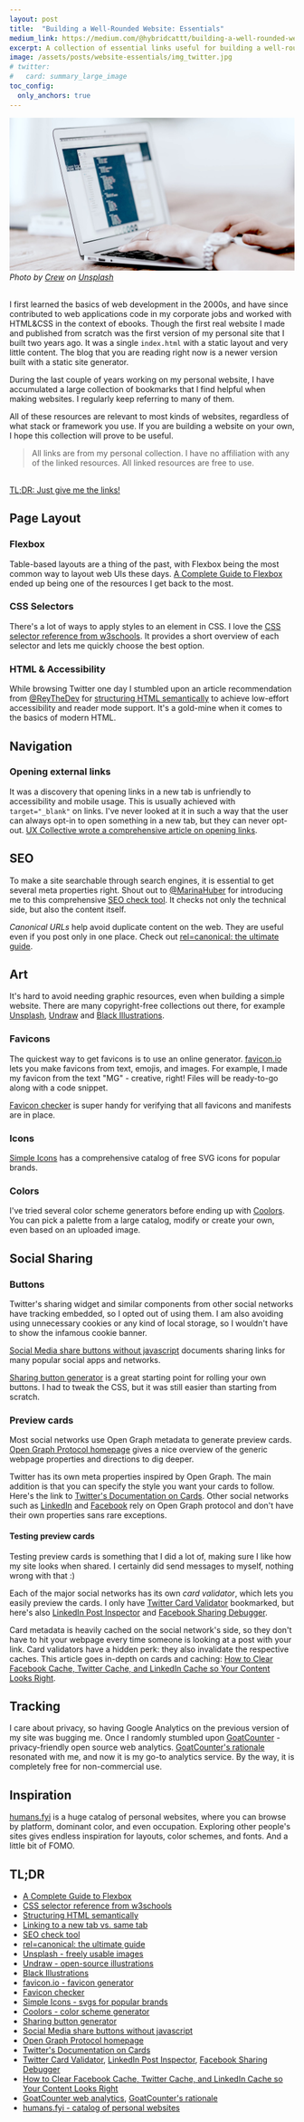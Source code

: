 ```yaml
---
layout: post
title:  "Building a Well-Rounded Website: Essentials"
medium_link: https://medium.com/@hybridcattt/building-a-well-rounded-website-essentials-822a27a46cad?source=friends_link&sk=e11724a15e3bfa5a61a728397d1dbe0d
excerpt: A collection of essential links useful for building a well-rounded website, regardless of the stack. While building my personal website, I've gathered 20+ resources that I regularly get back to, and I'm hoping this list will help others who are following a similar path. 
image: /assets/posts/website-essentials/img_twitter.jpg
# twitter: 
#   card: summary_large_image
toc_config:
  only_anchors: true
---
```


![Woman coding in an IDE](/assets/posts/website-essentials/img.jpg)
<i class="subtle-text">Photo by <a href="https://unsplash.com/@crew?utm_source=unsplash&amp;utm_medium=referral&amp;utm_content=creditCopyText">Crew</a> on <a href="https://unsplash.com/s/photos/website?utm_source=unsplash&amp;utm_medium=referral&amp;utm_content=creditCopyText">Unsplash</a></i>
<br>
<br>

I first learned the basics of web development in the 2000s, and have since contributed to web applications code in my corporate jobs and worked with HTML&CSS in the context of ebooks. 
Though the first real website I made and published from scratch was the first version of my personal site that I built two years ago. 
It was a single `index.html` with a static layout and very little content.
The blog that you are reading right now is a newer version built with a static site generator. 

During the last couple of years working on my personal website, I have accumulated a large collection of bookmarks that I find helpful when making websites. 
I regularly keep referring to many of them. 

All of these resources are relevant to most kinds of websites, regardless of what stack or framework you use.
If you are building a website on your own, I hope this collection will prove to be useful.

> All links are from my personal collection. I have no affiliation with any of the linked resources. 
All linked resources are free to use. 

<br>
<a href="#tldr">TL;DR: Just give me the links!</a>

## Page Layout

### Flexbox

Table-based layouts are a thing of the past, with Flexbox being the most common way to layout web UIs these days. 
[A Complete Guide to Flexbox](https://css-tricks.com/snippets/css/a-guide-to-flexbox/) ended up being one of the resources I get back to the most. 

### CSS Selectors

There's a lot of ways to apply styles to an element in CSS. 
I love the [CSS selector reference from w3schools](https://www.w3schools.com/cssref/css_selectors.asp). It provides a short overview of each selector and lets me quickly choose the best option. 

### HTML & Accessibility

While browsing Twitter one day I stumbled upon an article recommendation from [@ReyTheDev](https://twitter.com/ReyTheDev/status/1294148221992935424) for [structuring HTML semantically](https://developer.mozilla.org/en-US/docs/Learn/Accessibility/HTML) to achieve low-effort accessibility and reader mode support. 
It's a gold-mine when it comes to the basics of modern HTML.

## Navigation

### Opening external links

It was a discovery that opening links in a new tab is unfriendly to accessibility and mobile usage. 
This is usually achieved with `target="_blank"` on links. 
I've never looked at it in such a way that the user can always opt-in to open something in a new tab, but they can never opt-out. 
[UX Collective wrote a comprehensive article on opening links](https://uxdesign.cc/linking-to-a-new-tab-vs-same-tab-f88b495d2187).

## SEO

To make a site searchable through search engines, it is essential to get several meta properties right. 
Shout out to [@MarinaHuber](https://twitter.com/SerinnahHuber) for introducing me to this comprehensive [SEO check tool](https://www.seobility.net/en/seocheck/). It checks not only the technical side, but also the content itself.

_Canonical URLs_ help avoid duplicate content on the web. They are useful even if you post only in one place. Check out [rel=canonical: the ultimate guide](https://yoast.com/rel-canonical/).

## Art 

It's hard to avoid needing graphic resources, even when building a simple website. 
There are many copyright-free collections out there, for example [Unsplash](https://unsplash.com), [Undraw](https://undraw.co/illustrations) and [Black Illustrations](https://www.blackillustrations.com). 

### Favicons

The quickest way to get favicons is to use an online generator. 
[favicon.io](https://favicon.io) lets you make favicons from text, emojis, and images. For example, I made my favicon from the text "MG" - creative, right! 
Files will be ready-to-go along with a code snippet. 

[Favicon checker](https://realfavicongenerator.net/favicon_checker) is super handy for verifying that all favicons and manifests are in place. 

### Icons

[Simple Icons](http://simpleicons.org) has a comprehensive catalog of free SVG icons for popular brands. 

### Colors

I've tried several color scheme generators before ending up with [Coolors](https://coolors.co). 
You can pick a palette from a large catalog, modify or create your own, even based on an uploaded image. 

## Social Sharing 

### Buttons

Twitter's sharing widget and similar components from other social networks have tracking embedded, so I opted out of using them. 
I am also avoiding using unnecessary cookies or any kind of local storage, so I wouldn't have to show the infamous cookie banner.

[Social Media share buttons without javascript](https://www.ahmad-osman.com/en/blogs/social-media-share-without-javascript/) documents sharing links for many popular social apps and networks. 

[Sharing button generator](https://sharingbuttons.io) is a great starting point for rolling your own buttons. 
I had to tweak the CSS, but it was still easier than starting from scratch. 

### Preview cards

Most social networks use Open Graph metadata to generate preview cards. 
[Open Graph Protocol homepage](https://ogp.me) gives a nice overview of the generic webpage properties and directions to dig deeper. 

Twitter has its own meta properties inspired by Open Graph. The main addition is that you can specify the style you want your cards to follow.
Here's the link to [Twitter's Documentation on Cards](https://developer.twitter.com/en/docs/tweets/optimize-with-cards/guides/getting-started). Other social networks such as [LinkedIn](https://www.linkedin.com/help/linkedin/answer/46687/making-your-website-shareable-on-linkedin?lang=en) and [Facebook](https://developers.facebook.com/docs/sharing/webmasters/) rely on Open Graph protocol and don't have their own properties sans rare exceptions. 

#### Testing preview cards

Testing preview cards is something that I did a lot of, making sure I like how my site looks when shared. 
I certainly did send messages to myself, nothing wrong with that :)

Each of the major social networks has its own _card validator_, which lets you easily preview the cards. I only have [Twitter Card Validator](https://cards-dev.twitter.com/validator) bookmarked, but here's also [LinkedIn Post Inspector](https://www.linkedin.com/post-inspector/) and [Facebook Sharing Debugger](https://developers.facebook.com/tools/debug/).

Card metadata is heavily cached on the social network's side, so they don't have to hit your webpage every time someone is looking at a post with your link. 
Card validators have a hidden perk: they also invalidate the respective caches.
This article goes in-depth on cards and caching: [How to Clear Facebook Cache, Twitter Cache, and LinkedIn Cache so Your Content Looks Right](https://www.socialmediaexaminer.com/how-to-clear-facebook-cache-twitter-cache-linkedin-cache/).

## Tracking

I care about privacy, so having Google Analytics on the previous version of my site was bugging me. 
Once I randomly stumbled upon [GoatCounter](https://www.goatcounter.com) - privacy-friendly open source web analytics.
[GoatCounter's rationale](https://github.com/zgoat/goatcounter/blob/master/docs/rationale.markdown) resonated with me, and now it is my go-to analytics service. By the way, it is completely free for non-commercial use. 

## Inspiration

[humans.fyi](https://humans.fyi) is a huge catalog of personal websites, where you can browse by platform, dominant color, and even occupation. Exploring other people's sites gives endless inspiration for layouts, color schemes, and fonts. And a little bit of FOMO.

<a name="tldr"></a> 
## TL;DR 

  - [A Complete Guide to Flexbox](https://css-tricks.com/snippets/css/a-guide-to-flexbox/)
  - [CSS selector reference from w3schools](https://www.w3schools.com/cssref/css_selectors.asp)
  - [Structuring HTML semantically](https://developer.mozilla.org/en-US/docs/Learn/Accessibility/HTML)
  - [Linking to a new tab vs. same tab](https://uxdesign.cc/linking-to-a-new-tab-vs-same-tab-f88b495d2187)
  - [SEO check tool](https://www.seobility.net/en/seocheck/)
  - [rel=canonical: the ultimate guide](https://yoast.com/rel-canonical/)
  - [Unsplash - freely usable images](https://unsplash.com) 
  - [Undraw - open-source illustrations](https://undraw.co/illustrations)
  - [Black Illustrations](https://www.blackillustrations.com)
  - [favicon.io - favicon generator](https://favicon.io)
  - [Favicon checker](https://realfavicongenerator.net/favicon_checker)
  - [Simple Icons - svgs for popular brands](http://simpleicons.org)
  - [Coolors - color scheme generator](https://coolors.co)
  - [Sharing button generator](https://sharingbuttons.io)
  - [Social Media share buttons without javascript](https://www.ahmad-osman.com/en/blogs/social-media-share-without-javascript/)
  - [Open Graph Protocol homepage](https://ogp.me)
  - [Twitter's Documentation on Cards](https://developer.twitter.com/en/docs/tweets/optimize-with-cards/guides/getting-started)
  - [Twitter Card Validator](https://cards-dev.twitter.com/validator), [LinkedIn Post Inspector](https://www.linkedin.com/post-inspector/), [Facebook Sharing Debugger](https://developers.facebook.com/tools/debug/)
  - [How to Clear Facebook Cache, Twitter Cache, and LinkedIn Cache so Your Content Looks Right](https://www.socialmediaexaminer.com/how-to-clear-facebook-cache-twitter-cache-linkedin-cache/)
  - [GoatCounter web analytics](https://www.goatcounter.com), [GoatCounter's rationale](https://github.com/zgoat/goatcounter/blob/master/docs/rationale.markdown)
  - [humans.fyi - catalog of personal websites](https://humans.fyi)
